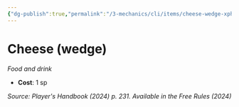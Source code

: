 ```yaml
---
{"dg-publish":true,"permalink":"/3-mechanics/cli/items/cheese-wedge-xphb/","tags":["ttrpg-cli/compendium/src/5e/xphb","ttrpg-cli/item/gear/food-and-drink","ttrpg-cli/item/rarity/none"],"created":"2025-02-22T12:02:28.403-05:00","updated":"2025-02-26T17:46:14.438-05:00"}
---
```


# Cheese (wedge)
*Food and drink*  


- **Cost**: 1 sp

*Source: Player's Handbook (2024) p. 231. Available in the Free Rules (2024)*